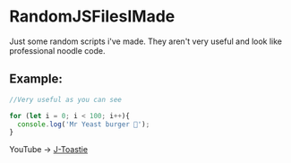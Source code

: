 # RandomJSFilesIMade
Just some random scripts i've made. They aren't very useful and look like professional noodle code.

## Example:
```javascript
//Very useful as you can see

for (let i = 0; i < 100; i++){
  console.log('Mr Yeast burger 🍔');
}
```
YouTube -> [J-Toastie][youtube]

[youtube]: https://www.youtube.com/@J-Toastie
